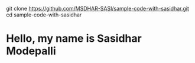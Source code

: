 git clone https://github.com/MSDHAR-SASI/sample-code-with-sasidhar.git
cd sample-code-with-sasidhar


<!DOCTYPE html>
<html lang="en">
<head>
    <meta charset="UTF-8">
    <meta name="viewport" content="width=device-width, initial-scale=1.0">
    <title>sample-code-with-sasidhar</title>
</head>
<body>
    <h1>Hello, my name is Sasidhar Modepalli</h1>
</body>
</html>
